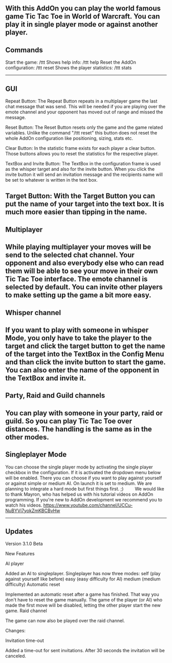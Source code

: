 With this AddOn you can play the world famous game Tic Tac Toe in World of Warcraft. You can play it in single player mode or against another player.
 
----------------------------
Commands
----------------------------

Start the game: /ttt
Shows help info: /ttt help
Reset the AddOn configuration: /ttt reset
Shows the player statistics: /ttt stats

----------------------------
GUI
----------------------------

Repeat Button:
The Repeat Button repeats in a multiplayer game the last chat message that was send. 
This will be needed if you are playing over the emote channel and your opponent has moved out of range and missed the message.

Reset Button:
The Reset Button resets only the game and the game related variables. Unlike the command "/ttt reset" this button does not reset 
the whole AddOn configuration like positioning, sizing, stats etc.

Clear Button:
In the statistic frame exists for each player a clear button. Those buttons allows you to reset the statistics for the respective player.

TextBox and Invite Button:
The TextBox in the configuration frame is used as the whisper target and also for the invite button. When you click the invite button it will send an invitation
message and the recipients name will be set to whatever is written in the text box.

Target Button:
With the Target Button you can put the name of your target into the text box. It is much more easier than tipping in the name.
 
----------------------------
Multiplayer
----------------------------

While playing multiplayer your moves will be send to the selected chat channel. Your opponent and also everybody else who can read them 
will be able to see your move in their own Tic Tac Toe interface. 
The emote channel is selected by default. You can invite other players to make setting up the game a bit more easy. 
 
----------------------------
Whisper channel
----------------------------

If you want to play with someone in whisper Mode, you only have to take the player to the target and click the target button to get the 
name of the target into the TextBox in the Config Menu and than click the invite button to start the game.
You can also enter the name of the opponent in the TextBox and invite it.
 
----------------------------
Party, Raid and Guild channels
----------------------------

You can play with someone in your party, raid or guild. So you can play Tic Tac Toe over distances. The handling is the same as in the other modes.
 
----------------------------
Singleplayer Mode
----------------------------

You can choose the single player mode by activating the single player checkbox in the configuration. If it is activated the dropdown menu below will be enabled. 
There you can choose if you want to play against yourself or against simple or medium AI. On launch it is set to medium.
We are planning to integrate a hard mode but first things first. ;)
 
 
 
 
We would like to thank Mayron, who has helped us with his tutorial videos on AddOn programming. 
If you're new to AddOn development we recommend you to watch his videos. https://www.youtube.com/channel/UCCu-NuBYVi7yokZmKBCBvHw

----------------------------
Updates
----------------------------


Version 3.1.0 Beta

New Features

AI player

Added an AI to singleplayer.
Singleplayer has now three modes:
self (play against yourself like before)
easy (easy difficulty for AI)
medium (medium difficulty)
Automatic reset

Implemented an automatic reset after a game has finished. That way you don't have to reset the game manually.
The game of the player (or AI) who made the first move will be disabled, letting the other player start the new game.
Raid channel

The game can now also be played over the raid channel.

Changes:


Invitation time-out

Added a time-out for sent invitations. After 30 seconds the invitation will be canceled.